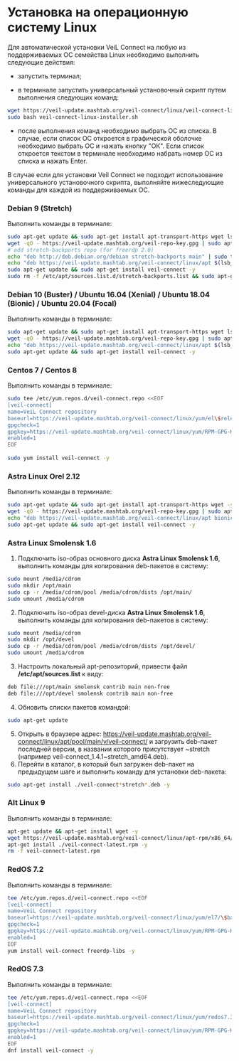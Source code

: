 # Установка  на операционную систему Linux

Для автоматической установки VeiL Connect на любую из поддерживаемых ОС семейства Linux необходимо выполнить следующие действия:

- запустить терминал;

-  в терминале запустить универсальный установочный скрипт путем выполнения следующих команд:
```bash
wget https://veil-update.mashtab.org/veil-connect/linux/veil-connect-linux-installer.sh
sudo bash veil-connect-linux-installer.sh
```

- после выполнения команд необходимо выбрать ОС из списка. В случае, если список ОС откроется в графической оболочке необходимо выбрать ОС и нажать кнопку "ОК". Если список откроется текстом в терминале необходимо набрать номер ОС из списка и нажать Enter. 

В случае если для установки Veil Connect не подходит использование универсального установочного скрипта, выполняйте нижеследующие команды для каждой из поддерживаемых ОС.

### Debian 9 (Stretch)
Выполнить команды в терминале:
```bash
sudo apt-get update && sudo apt-get install apt-transport-https wget lsb-release -y
wget -qO - https://veil-update.mashtab.org/veil-repo-key.gpg | sudo apt-key add -
# add stretch-backports repo (for freerdp 2.0)
echo "deb http://deb.debian.org/debian stretch-backports main" | sudo tee /etc/apt/sources.list.d/stretch-backports.list
echo "deb https://veil-update.mashtab.org/veil-connect/linux/apt $(lsb_release -cs) main" | sudo tee /etc/apt/sources.list.d/veil-connect.list
sudo apt-get update && sudo apt-get install veil-connect -y
sudo rm -f /etc/apt/sources.list.d/stretch-backports.list && sudo apt-get update
```
### Debian 10 (Buster) / Ubuntu 16.04 (Xenial) / Ubuntu 18.04 (Bionic) / Ubuntu 20.04 (Focal)

Выполнить команды в терминале:
```bash
sudo apt-get update && sudo apt-get install apt-transport-https wget lsb-release -y
wget -qO - https://veil-update.mashtab.org/veil-repo-key.gpg | sudo apt-key add -
echo "deb https://veil-update.mashtab.org/veil-connect/linux/apt $(lsb_release -cs) main" | sudo tee /etc/apt/sources.list.d/veil-connect.list
sudo apt-get update && sudo apt-get install veil-connect -y
```
### Centos 7 / Centos 8
Выполнить команды в терминале:
```bash
sudo tee /etc/yum.repos.d/veil-connect.repo <<EOF
[veil-connect]
name=VeiL Connect repository
baseurl=https://veil-update.mashtab.org/veil-connect/linux/yum/el\$releasever/\$basearch
gpgcheck=1
gpgkey=https://veil-update.mashtab.org/veil-connect/linux/yum/RPM-GPG-KEY-veil-connect
enabled=1
EOF
 
sudo yum install veil-connect -y
```
### Astra Linux Orel 2.12
Выполнить команды в терминале:
```bash
sudo apt-get update && sudo apt-get install apt-transport-https wget -y
wget -qO - https://veil-update.mashtab.org/veil-repo-key.gpg | sudo apt-key add -
echo "deb https://veil-update.mashtab.org/veil-connect/linux/apt bionic main" | sudo tee /etc/apt/sources.list.d/veil-connect.list
sudo apt-get update && sudo apt-get install veil-connect -y
```
### Astra Linux Smolensk 1.6
1. Подключить iso-образ основного диска **Astra Linux Smolensk 1.6**, выполнить команды для копирования deb-пакетов в систему:
```bash
sudo mount /media/cdrom
sudo mkdir /opt/main
sudo cp -r /media/cdrom/pool /media/cdrom/dists /opt/main/
sudo umount /media/cdrom
```
2. Подключить iso-образ devel-диска **Astra Linux Smolensk 1.6**, выполнить команды для копирования deb-пакетов в систему:
```bash
sudo mount /media/cdrom
sudo mkdir /opt/devel
sudo cp -r /media/cdrom/pool /media/cdrom/dists /opt/devel/
sudo umount /media/cdrom
```
3. Настроить локальный apt-репозиторий, привести файл **/etc/apt/sources.list** к виду:
```bash
deb file:///opt/main smolensk contrib main non-free
deb file:///opt/devel smolensk contrib main non-free
```
4. Обновить списки пакетов командой:
```bash
sudo apt-get update
```
5. Открыть в браузере адрес: https://veil-update.mashtab.org/veil-connect/linux/apt/pool/main/v/veil-connect/ и загрузить deb-пакет последней версии, в названии которого присутствует ~stretch (например veil-connect_1.4.1~stretch_amd64.deb).
6. Перейти в каталог, в который был загружен deb-пакет на предыдущем шаге и выполнить команду для установки deb-пакета:
```bash
sudo apt-get install ./veil-connect*stretch*.deb -y
```
### Alt Linux 9

Выполнить команды в терминале:
```bash
apt-get update && apt-get install wget -y
wget https://veil-update.mashtab.org/veil-connect/linux/apt-rpm/x86_64/RPMS.alt9/veil-connect-latest.rpm
apt-get install ./veil-connect-latest.rpm -y
rm -f veil-connect-latest.rpm
```

### RedOS 7.2

Выполнить команды в терминале:
```bash
tee /etc/yum.repos.d/veil-connect.repo <<EOF
[veil-connect]
name=VeiL Connect repository
baseurl=https://veil-update.mashtab.org/veil-connect/linux/yum/el7/\$basearch
gpgcheck=1
gpgkey=https://veil-update.mashtab.org/veil-connect/linux/yum/RPM-GPG-KEY-veil-connect
enabled=1
EOF
yum install veil-connect freerdp-libs -y
```

### RedOS 7.3

Выполнить команды в терминале:
```bash
tee /etc/yum.repos.d/veil-connect.repo <<EOF
[veil-connect]
name=VeiL Connect repository
baseurl=https://veil-update.mashtab.org/veil-connect/linux/yum/redos7.3/\$basearch
gpgcheck=1
gpgkey=https://veil-update.mashtab.org/veil-connect/linux/yum/RPM-GPG-KEY-veil-connect
enabled=1
EOF
dnf install veil-connect -y
```